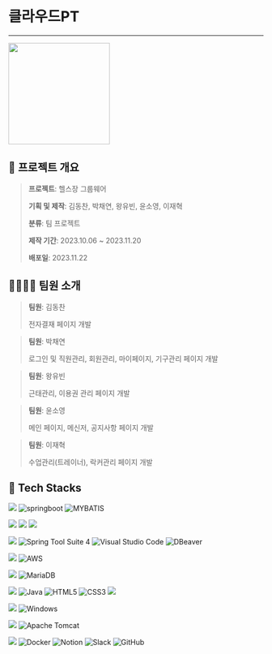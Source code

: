 # 클라우드PT
---

<img src="https://github.com/yunsy8205/Final_Project/assets/137861867/7eb8b5a1-76ce-4dc6-a915-28889a6b473f" width="200" height="200"/>


## 📆 프로젝트 개요
><p><strong>프로젝트</strong>: 헬스장 그룹웨어</p>
><p><strong>기획 및 제작</strong>: 김동찬, 박채연, 왕유빈, 윤소영, 이재혁</p>
><p><strong>분류</strong>: 팀 프로젝트</p>
><p><strong>제작 기간</strong>: 2023.10.06 ~ 2023.11.20</p>
><p><strong>배포일</strong>: 2023.11.22</p>


## 👨‍👨‍👧‍👧 팀원 소개
><p><strong>팀원</strong>: 김동찬</p>
>전자결재 페이지 개발

><p><strong>팀원</strong>: 박채연</p>
>로그인 및 직원관리, 회원관리, 마이페이지, 기구관리 페이지 개발

><p><strong>팀원</strong>: 왕유빈</p>
>근태관리, 이용권 관리 페이지 개발

><p><strong>팀원</strong>: 윤소영</p>
>메인 페이지, 메신저, 공지사항 페이지 개발

><p><strong>팀원</strong>: 이재혁</p>
>수업관리(트레이너), 락커관리 페이지 개발


## 🔨 Tech Stacks

<img src="https://img.shields.io/badge/FRAMEWORK-%23121011?style=for-the-badge"> ![springboot](https://img.shields.io/badge/Spring%20Boot-%236DB33F.svg?style=for-the-badge&logo=springboot&logoColor=white) ![MYBATIS](https://img.shields.io/badge/mybatis-1572B6.svg?style=for-the-badge&logo=Mybatis&logoColor=white) <br/>

<img src="https://img.shields.io/badge/LIBRARY-%23121011?style=for-the-badge"> <img src="https://img.shields.io/badge/jquery-0769AD?style=for-the-badge&logo=jquery&logoColor=white"> <img src="https://img.shields.io/badge/LOMBOK-3DDC84?style=for-the-badge&logo=LOMBOK&logoColor=white"><br/>

<img src="https://img.shields.io/badge/IDE-%23121011?style=for-the-badge"> ![Spring Tool Suite 4](https://img.shields.io/badge/Spring%20Tool%20Suite%204-%382923.svg?style=for-the-badge&logo=Spring&logoColor=white) ![Visual Studio Code](https://img.shields.io/badge/Visual%20Studio%20Code-0078d7.svg?style=for-the-badge&logo=visual-studio-code&logoColor=white) ![DBeaver](https://img.shields.io/badge/DBeaver-382923.svg?style=for-the-badge&logo=DBeaver&logoColor=white)<br/>

<img src="https://img.shields.io/badge/Hosting-%23121011?style=for-the-badge"> ![AWS](https://img.shields.io/badge/AWS-%23FF9900.svg?style=for-the-badge&logo=amazon-aws&logoColor=white) <br/>

<img src="https://img.shields.io/badge/DB-%23121011?style=for-the-badge"> ![MariaDB](https://img.shields.io/badge/MariaDB-003545?style=for-the-badge&logo=mariadb&logoColor=white) <br/>

<img src="https://img.shields.io/badge/Languages-%23121011?style=for-the-badge"> ![Java](https://img.shields.io/badge/java-%23ED8B00.svg?style=for-the-badge&logo=openjdk&logoColor=white) ![HTML5](https://img.shields.io/badge/html5-%23E34F26.svg?style=for-the-badge&logo=html5&logoColor=white) ![CSS3](https://img.shields.io/badge/css3-%231572B6.svg?style=for-the-badge&logo=css3&logoColor=white) <img src="https://img.shields.io/badge/javascript-F7DF1E?style=for-the-badge&logo=javascript&logoColor=black"> <br/>

<img src="https://img.shields.io/badge/OS-%23121011?style=for-the-badge"> ![Windows](https://img.shields.io/badge/Windows-0078D6?style=for-the-badge&logo=windows&logoColor=white) <br/>

<img src="https://img.shields.io/badge/Server-%23121011?style=for-the-badge"> ![Apache Tomcat](https://img.shields.io/badge/apache%20tomcat-%23F8DC75.svg?style=for-the-badge&logo=apache-tomcat&logoColor=black) <br/>

<img src="https://img.shields.io/badge/Other-%23121011?style=for-the-badge"> ![Docker](https://img.shields.io/badge/docker-%230db7ed.svg?style=for-the-badge&logo=docker&logoColor=white) ![Notion](https://img.shields.io/badge/Notion-%23000000.svg?style=for-the-badge&logo=notion&logoColor=white) ![Slack](https://img.shields.io/badge/Slack-4A154B?style=for-the-badge&logo=slack&logoColor=white) ![GitHub](https://img.shields.io/badge/github-%23121011.svg?style=for-the-badge&logo=github&logoColor=white) 
